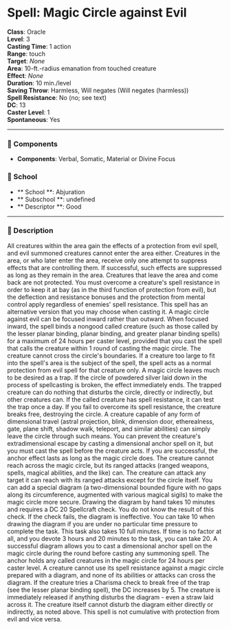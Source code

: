 
# Spell: Magic Circle against Evil
**Class**: Oracle  
**Level**: 3  
**Casting Time**: 1 action  
**Range**: touch  
**Target**: _None_  
**Area**: 10-ft.-radius emanation from touched creature  
**Effect**: _None_  
**Duration**: 10 min./level  
**Saving Throw**: Harmless, Will negates (Will negates (harmless))  
**Spell Resistance**: No (no; see text)  
**DC**: 13  
**Caster Level**: 1  
**Spontaneous**: Yes

---

### 🔮 Components
- **Components**: Verbal, Somatic, Material or Divine Focus

### 🏫 School
- ** School **: Abjuration
- ** Subschool **: undefined
- ** Descriptor **: Good
---

### 📜 Description
All creatures within the area gain the effects of a protection from evil spell, and evil summoned creatures cannot enter the area either. Creatures in the area, or who later enter the area, receive only one attempt to suppress effects that are controlling them. If successful, such effects are suppressed as long as they remain in the area. Creatures that leave the area and come back are not protected. You must overcome a creature's spell resistance in order to keep it at bay (as in the third function of protection from evil), but the deflection and resistance bonuses and the protection from mental control apply regardless of enemies' spell resistance. This spell has an alternative version that you may choose when casting it. A magic circle against evil can be focused inward rather than outward. When focused inward, the spell binds a nongood called creature (such as those called by the lesser planar binding, planar binding, and greater planar binding spells) for a maximum of 24 hours per caster level, provided that you cast the spell that calls the creature within 1 round of casting the magic circle. The creature cannot cross the circle's boundaries. If a creature too large to fit into the spell's area is the subject of the spell, the spell acts as a normal protection from evil spell for that creature only. A magic circle leaves much to be desired as a trap. If the circle of powdered silver laid down in the process of spellcasting is broken, the effect immediately ends. The trapped creature can do nothing that disturbs the circle, directly or indirectly, but other creatures can. If the called creature has spell resistance, it can test the trap once a day. If you fail to overcome its spell resistance, the creature breaks free, destroying the circle. A creature capable of any form of dimensional travel (astral projection, blink, dimension door, etherealness, gate, plane shift, shadow walk, teleport, and similar abilities) can simply leave the circle through such means. You can prevent the creature's extradimensional escape by casting a dimensional anchor spell on it, but you must cast the spell before the creature acts. If you are successful, the anchor effect lasts as long as the magic circle does. The creature cannot reach across the magic circle, but its ranged attacks (ranged weapons, spells, magical abilities, and the like) can. The creature can attack any target it can reach with its ranged attacks except for the circle itself. You can add a special diagram (a two-dimensional bounded figure with no gaps along its circumference, augmented with various magical sigils) to make the magic circle more secure. Drawing the diagram by hand takes 10 minutes and requires a DC 20 Spellcraft check. You do not know the result of this check. If the check fails, the diagram is ineffective. You can take 10 when drawing the diagram if you are under no particular time pressure to complete the task. This task also takes 10 full minutes. If time is no factor at all, and you devote 3 hours and 20 minutes to the task, you can take 20. A successful diagram allows you to cast a dimensional anchor spell on the magic circle during the round before casting any summoning spell. The anchor holds any called creatures in the magic circle for 24 hours per caster level. A creature cannot use its spell resistance against a magic circle prepared with a diagram, and none of its abilities or attacks can cross the diagram. If the creature tries a Charisma check to break free of the trap (see the lesser planar binding spell), the DC increases by 5. The creature is immediately released if anything disturbs the diagram - even a straw laid across it. The creature itself cannot disturb the diagram either directly or indirectly, as noted above. This spell is not cumulative with protection from evil and vice versa.
